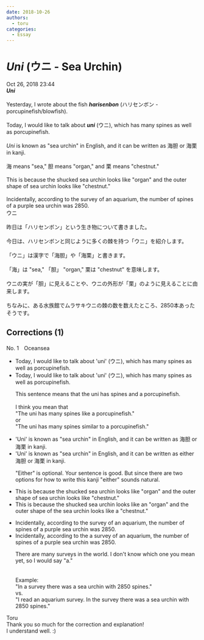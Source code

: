 ```yaml
---
date: 2018-10-26
authors:
  - toru
categories:
  - Essay
---
```


<h1 id="subject_show"><strong><em>Uni</strong></em> (ウニ - Sea Urchin)</h1>
<div class="date">Oct 26, 2018 23:44</div>
<div id="post"><div id="body_show_ori">
<strong><em>Uni</strong></em><br/><br/>Yesterday, I wrote about the fish <strong><em>harisenbon</em></strong> (ハリセンボン - porcupinefish/blowfish).<br/><br/>Today, I would like to talk about <strong><em>uni</em></strong> (ウニ), which has many spines as well as porcupinefish.<br/><br/><em>Uni</em> is known as "sea urchin" in English, and it can be written as 海胆 or 海栗 in kanji.<br/><br/>海 means "sea," 胆 means "organ," and 栗 means "chestnut."<br/><br/>This is because the shucked sea urchin looks like "organ" and the outer shape of sea urchin looks like "chestnut."<br/><br/>Incidentally, according to the survey of an aquarium, the number of spines of a purple sea urchin was 2850.
</div></div>

<!-- more -->

<div id="post_ja"><div id="body_show_mo">
ウニ<br/><br/>昨日は「ハリセンボン」という生き物について書きました。<br/><br/>今日は、ハリセンボンと同じように多くの棘を持つ「ウニ」を紹介します。<br/><br/>「ウニ」は漢字で「海胆」や「海栗」と書きます。<br/><br/>「海」は "sea," 「胆」 "organ," 栗は "chestnut" を意味します。<br/><br/>ウニの実が「胆」に見えることや、ウニの外形が「栗」のように見えることに由来します。<br/><br/>ちなみに、ある水族館でムラサキウニの棘の数を数えたところ、2850本あったそうです。
</div></div>

## Corrections (1)
<div id="block"><div class="first_name"> No. 1　<span class="just_name">Oceansea</span></div><div id="block2">
<ul class="correction_field">
<li class="incorrect">Today, I would like to talk about 'uni' (ウニ), which has many spines as well as porcupinefish.</li>
<li class="corrected correct">
Today, I would like to talk about 'uni' (ウニ), which has many spines as well as porcupinefish.
<p class="correction_comment">This sentence means that the uni has spines and a porcupinefish.<br/><br/>I think you mean that<br/>"The uni has many spines like a porcupinefish."<br/>or<br/>"The uni has many spines similar to a porcupinefish."</p>
</li>
</ul>
<ul class="correction_field">
<li class="incorrect">'Uni' is known as "sea urchin" in English, and it can be written as 海胆 or 海栗 in kanji.</li>
<li class="corrected correct">
'Uni' is known as "sea urchin" in English, and it can be written as <span class="f_blue">either </span>海胆 or 海栗 in kanji.
<p class="correction_comment">"Either" is optional. Your sentence is good. But since there are two options for how to write this kanji "either" sounds natural.</p>
</li>
</ul>
<ul class="correction_field">
<li class="incorrect">This is because the shucked sea urchin looks like "organ" and the outer shape of sea urchin looks like "chestnut."</li>
<li class="corrected correct">
This is because the shucked sea urchin looks like <span class="f_red">an </span>"organ" and the outer shape of <span class="f_red">the </span>sea urchin looks like <span class="f_red">a </span>"chestnut."
</li>
</ul>
<ul class="correction_field">
<li class="incorrect">Incidentally, according to the survey of an aquarium, the number of spines of a purple sea urchin was 2850.</li>
<li class="corrected correct">
Incidentally, according to <span class="sline"><span class="f_red">the </span></span><span class="f_blue">a</span> survey of an aquarium, the number of spines of a purple sea urchin was 2850.
<p class="correction_comment">There are many surveys in the world. I don't know which one you mean yet, so I would say "a."<br/><br/><br/>Example:<br/>"In a survey there was a sea urchin with 2850 spines."<br/>vs.<br/>"I read an aquarium survey. In the survey there was a sea urchin with 2850 spines."</p>
</li>
</ul>
</div><div class="name"><span class="just_name">Toru</span><br>
Thank you so much for the correction and explanation!<br/>I understand well. :)
</div>
</div>
